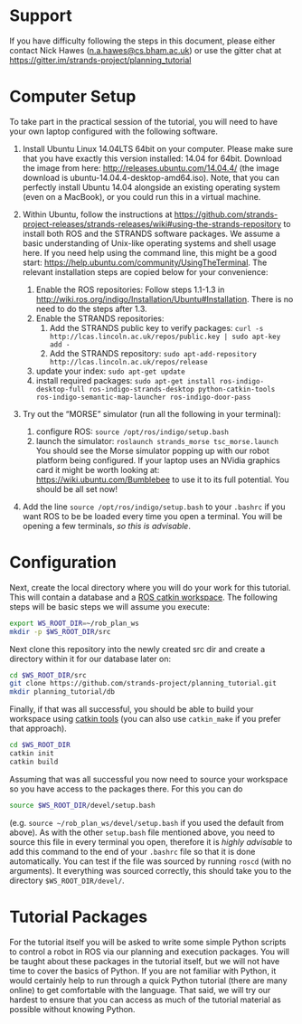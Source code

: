 # Support

If you have difficulty following the steps in this document, please either contact Nick Hawes (n.a.hawes@cs.bham.ac.uk) or use the gitter chat at https://gitter.im/strands-project/planning_tutorial

# Computer Setup 

To take part in the practical session of the tutorial, you will need to have your own laptop configured with the following software.

1. Install Ubuntu Linux 14.04LTS 64bit on your computer. Please make sure that you have exactly this version installed: 14.04 for 64bit. Download the image from here: http://releases.ubuntu.com/14.04.4/ (the image download is ubuntu-14.04.4-desktop-amd64.iso). Note, that you can perfectly install Ubuntu 14.04 alongside an existing operating system (even on a MacBook), or you could run this in a virtual machine.

2. Within Ubuntu, follow the instructions at https://github.com/strands-project-releases/strands-releases/wiki#using-the-strands-repository to install both ROS and the STRANDS software packages. We assume a basic understanding of Unix-like operating systems and shell usage here. If you need help using the command line, this might be a good start: https://help.ubuntu.com/community/UsingTheTerminal. 
The relevant installation steps are copied below for your convenience:
    1. Enable the ROS repositories: Follow steps 1.1-1.3 in http://wiki.ros.org/indigo/Installation/Ubuntu#Installation. There is no need to do the steps after 1.3.
    2. Enable the STRANDS repositories:
        1. Add the STRANDS public key to verify packages:
       `curl -s http://lcas.lincoln.ac.uk/repos/public.key | sudo apt-key add -`
        2. Add the STRANDS repository: `sudo apt-add-repository http://lcas.lincoln.ac.uk/repos/release`
    3. update your index: `sudo apt-get update`
    4. install required packages: `sudo apt-get install ros-indigo-desktop-full ros-indigo-strands-desktop python-catkin-tools ros-indigo-semantic-map-launcher ros-indigo-door-pass`

3. Try out the “MORSE” simulator (run all the following in your terminal): 
    1. configure ROS: `source /opt/ros/indigo/setup.bash`
    2. launch the simulator: `roslaunch strands_morse tsc_morse.launch`
    You should see the Morse simulator popping up with our robot platform being configured. 
If your laptop uses an NVidia graphics card it might be worth looking at: https://wiki.ubuntu.com/Bumblebee to use it to its full potential.
You should be all set now!

4. Add the line `source /opt/ros/indigo/setup.bash` to your `.bashrc` if you want ROS to be be loaded every time you open a terminal. You will be opening a few terminals, *so this is advisable*.

# Configuration

Next, create the local directory where you will do your work for this tutorial. This will contain a database and a [ROS catkin workspace](http://wiki.ros.org/catkin). The following steps will be basic steps we will assume you execute:

```bash
export WS_ROOT_DIR=~/rob_plan_ws
mkdir -p $WS_ROOT_DIR/src
```

Next clone this repository into the newly created src dir and create a directory within it for our database later on:

```bash
cd $WS_ROOT_DIR/src
git clone https://github.com/strands-project/planning_tutorial.git
mkdir planning_tutorial/db
```

Finally, if that was all successful, you should be able to build your workspace using [catkin tools](http://catkin-tools.readthedocs.io) (you can also use `catkin_make` if you prefer that approach).

```bash
cd $WS_ROOT_DIR
catkin init
catkin build
```

Assuming that was all successful you now need to source your workspace so you have access to the packages there. For this you can do 

```bash
source $WS_ROOT_DIR/devel/setup.bash
```

(e.g. `source ~/rob_plan_ws/devel/setup.bash` if you used the default from above). As with the other `setup.bash` file mentioned above, you need to source this file in every terminal you open, therefore it is *highly advisable* to add this command to the end of your `.bashrc` file so that it is done automatically. You can test if the file was sourced by running `roscd` (with no arguments). It everything was sourced correctly, this should take you to the directory `$WS_ROOT_DIR/devel/`.


# Tutorial Packages

For the tutorial itself you will be asked to write some simple Python scripts to control a robot in ROS via our planning and execution packages. You will be taught about these packages in the tutorial itself, but  we will not have time to cover the basics of Python. If you are not familiar with Python, it would certainly help to run through a quick Python tutorial (there are many online) to get comfortable with the language. That said, we will try our hardest to ensure that you can access as much of the tutorial material as possible without knowing Python. 


